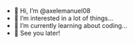 - 👋 Hi, I’m @axelemanuel08
- 👀 I’m interested in a lot of things...
- 🌱 I’m currently learning about coding...
- 👋 See you later!
<!---
axelemanuel08/axelemanuel08 is a ✨ special ✨ repository because its `README.md` (this file) appears on your GitHub profile.
You can click the Preview link to take a look at your changes.
--->
